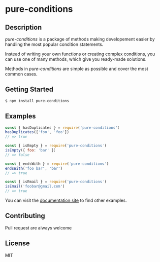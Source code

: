 # pure-conditions

## Description
*pure-conditions* is a package of methods making developement easier by handling the most popular condition statements.

Instead of writing your own functions or creating complex conditions, you can use one of many methods,
which give you ready-made solutions.

Methods in *pure-conditions* are simple as possible and cover the most common cases.

## Getting Started
```bash
$ npm install pure-conditions
```

## Examples
```js
const { hasDuplicates } = require('pure-conditions')
hasDuplicates(['foo', 'foo'])
// => true
```

```js
const { isEmpty } = require('pure-conditions')
isEmpty({ foo: 'bar' })
// => false
```

```js
const { endsWith } = require('pure-conditions')
endsWith('foo bar', 'bar')
// => true
```

```js
const { isEmail } = require('pure-conditions')
isEmail('foobar@gmail.com')
// => true
```

You can visit the [documentation site](https://buxlabs.pl/en/tools/js/pure-conditions) to find other examples.

## Contributing
Pull request are always welcome

## License
MIT
